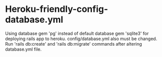# Heroku-friendly-config-database.yml

Using database gem 'pg' instead of default database gem 'sqlite3' for deploying rails app to heroku.
config/database.yml also must be changed.
Run 'rails db:create' and 'rails db:migrate' commands after altering database.yml file.
 
